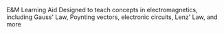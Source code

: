 E&M Learning Aid
Designed to teach concepts in electromagnetics, including Gauss' Law, Poynting vectors, electronic circuits, Lenz' Law, and more
